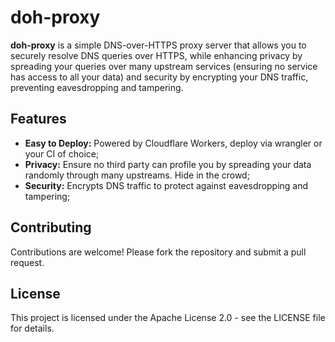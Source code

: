 # doh-proxy

**doh-proxy** is a simple DNS-over-HTTPS proxy server that allows you to securely resolve DNS queries over HTTPS, while enhancing privacy by spreading your queries over many upstream services (ensuring no service has access to all your data) and security by encrypting your DNS traffic, preventing eavesdropping and tampering.

## Features

* **Easy to Deploy:** Powered by Cloudflare Workers, deploy via wrangler or your CI of choice;
* **Privacy:** Ensure no third party can profile you by spreading your data randomly through many upstreams. Hide in the crowd;
* **Security:** Encrypts DNS traffic to protect against eavesdropping and tampering;

## Contributing
Contributions are welcome! Please fork the repository and submit a pull request.

## License
This project is licensed under the Apache License 2.0 - see the LICENSE file for details.